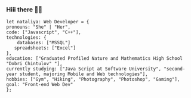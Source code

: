 ### Hiii there 👋🥰
    let nataliya: Web Developer = {  
    pronouns: "She" | "Her",
    code: ["Javascript", "C++"],
    technologies: {
        databases: ["MSSQL"] 
       spreadsheets: ["Excel"]
    },
    education: ["Graduated Profiled Nature and Mathematics High School "Dobri Chintulov" "],
    currently studying: ["Java Script at Software University", "second-year student, majoring Mobile and Web technologies"],
    hobbies: ["Gym", "Hiking", "Photography", "Photoshop", "Gaming"],
    goal: "Front-end Web Dev"  
    };


